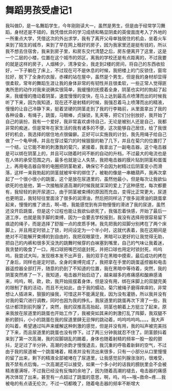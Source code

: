 # 舞蹈男孩受虐记1

我叫做D，是一名舞蹈学生，今年刚刚读大一，虽然是男生，但是由于经常学习舞蹈，身材还是不错的，我凭借优异的学习成绩和略显阴柔的英俊面庞考入了外地的一所重点大学，凭借这次的外出求学，我有了离开父母单独居住的机会，坐着火车来到了陌生的城市，来到了早在网上租好的房子，因为我家里还是挺有钱的，所以我不想去住宿舍，我来到房子里，和房东交代清楚之后，房东便离开了这里，这是一个二层的小楼，位置在这个城市的郊区，离我的学校还是有点距离的，不过我要的就是这样的房子，人烟稀少，清净安全，我走到2楼的房间，将自己的东西收拾好，一下子躺在了床上，不过现在可不是休息的时候，我把楼上的门反锁住，窗帘拉好，脱下了全身的衣服，赤裸的站在屋中，虽然是个男生，但是我的身材却显得很柔软，常年的舞蹈生涯让我的身体非常的有韧性并且很柔软，一些正常人觉得匪夷所思的动作对我来说确实很简单，我缓慢的抚摸着全身，阴茎也实时的勃起了起来，我缓慢的撸动着阴茎，速度慢慢的变快，在马上达到最高点喷薄而出的时候我听了下来，因为我知道，现在还不是射精的时候，我强忍着马上喷薄而出的精液，慢慢的让自己冷静下来，挺着坚硬的阴茎走到了我的行李箱前，从里面拿出了我的各种设备，有绳子，跳蛋，马眼棒，贞操锁，乳夹等，把它们分别放好，我开始了自己的装扮，我有一个爱好，我非常喜欢虐待自己，无论是被别人还是自己，我都非常的痴迷，但是常年在家生活的我有诸多的不便，这次能够自己居住，给了我很好的机会，我选择的居住地点很偏僻。正好可以实施我的计划，我先用绳子给自己做了一个龟甲缚，并且在穿过菊穴的时候狠狠的勒了几下，并且在菊穴的位置打了一个结，让它能不断的刺激我的菊穴，紧接着，我拿出了一副电击器，这个电击器是可以绑在阴茎上的，并且可以随着时间不断的自动的升档，不过最大的电流也是在人体的承受范围之内，最多也就是让人失禁，我把电击器的膜片贴到阴茎和蛋蛋上，再用电击器自带的电圈把阴茎勒紧，确保它不会因为射精过后阴茎变小而滑落，这样一来我勃起的阴茎就被牢牢的绑住了，被勒的像是一串糖葫芦，我再次拿起了一个很小很小的跳蛋，这个是放在尿道里的，虽然他最小，但是每次让我欲仙欲死的也是他，第一次接触尿道高潮的时候我就深深的爱上了这种感觉，每次都要有，我轻轻的剥开尿道口，由于阴茎被束缚的原因而充血，变得比正常更大，尿道也更明显，我轻轻往里面涂了很多的润滑油，然后把同样沾了很多润滑油的跳蛋拿起来，慢慢的推了进去，啊~嗯，我能感觉到有异物慢慢的滑进了我的尿道，虽然还没开启跳蛋，但是这个过程也能让我欲仙欲死了，我强忍着快感，开始了最后一道工序，也就是我手脚的束缚，因为一会要去学校报到，我没有选择用很容易留下痕迹的绳子，而是选择了舒服一点的皮质手铐。我先把我的双脚分别拷在了两个床脚上，并且用定时锁上了锁，时间设定为一个半小时，这就代表着，我在这期间是绝对不可能解开束缚的到自由的，我把双眼蒙住，黑暗可以更好的让我觉得无助，把自己的内裤和很多天没洗的跳舞时候穿的白袜塞到嘴里，自己的气味让我着迷，我贪婪的吸食了一口，用口球把嘴巴彻底封死，并把口球也用定时锁封死，呜呜呜，我尝试大叫，发现根本发不出声音，我的双手在黑暗中摸索，最后成功的拷在了身后，同样也是定时锁。全身的束缚完成了，我把拿在手里的跳蛋遥控器和电击器遥控器全部打开，随意的扔到了不知道的位置，我在黑暗中等待着，突然，我的阴茎突然疼了一下，我知道，电击器开始启动了，越来越多的疼痛感和酸麻感涌来，呜呜，啊，欧，欧，我开始摇摆着身体，但是没有用，绑在床脚上的双腿完美的限制了我的活动，而且不光如此，由于我的蠕动，菊穴被绳子磨得痒痒的，非常想让人插进来，狠狠的操我，可惜这并不能满足我，因为没有灌肠，所以我并没有对我的菊穴进行调教，同时也因为我的挣扎，我尿道里的跳蛋再次下滑了一些，我估计都顶到前列腺了，突然，我的双推高高抬起，阴茎也朝着上方挺立了起来，原来我放在尿道里的跳蛋也开始工作了，我被突如其来的刺激打乱了阵脚，我双腿不断的颤抖，小小的跳蛋在我的尿道里肆无忌惮的跳动着，呜呜呜呜呜。。。。我大声的叫着，希望通过叫声来缓解这种刺激的感觉，但是并没有用，我的叫声被完美挡了下来，而且尿道里的跳蛋也没有停下。过了两三分钟我就忍不住了。阴茎颤抖着来到了第一次高潮，我的双脚胡乱的踢着，身体也随着射精的频率一股一股的颤抖，足足过了半分钟，高潮的余韵才慢慢退去，我沉重的呼吸着新鲜的空气，不过由于我的尿道被一个跳蛋堵着，精液并没有流出来很多，只有一小部分从口里慢慢的留了出来，剩下的精液全部被堵在了尿道里，让我感觉前列腺涨涨的，很难受，我不禁有点后悔，一次高潮还可以接受，如果一个多小时的话我的膀胱里会不会被精液塞满呀，不过我已经没有反悔的余地了，因为随着高潮的褪去，电击器的痛感再次体现了出来，甚至有一点超过了跳蛋的意思，啊，呜，呜~~哦~救命~疼….我被电的有点语无伦次，不过一切都晚了，随着电击器的频率不断增大